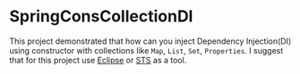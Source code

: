 # SpringConsCollectionDI
This project demonstrated that how can you inject Dependency Injection(DI) using constructor with collections like `Map`, `List`, `Set`, `Properties`.
I suggest that for this project use [Eclipse](https://www.eclipse.org/downloads/) or [STS](https://spring.io/tools) as a tool.
